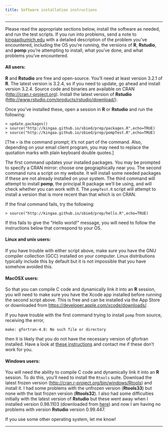 ```yaml
---
title: Software installation instructions
---
```


------------------------------

Please read the appropriate sections below, install the software as needed, and run the test scripts.  If you run into problems, send a note to kingaa@umich.edu with a detailed description of the problem you've encountered, including the OS you’re running, the versions of **R**, **Rstudio**, and **pomp** you’re attempting to install, what you’ve done, and what problems you’ve encountered.

#### All users:

**R** and **Rstudio** are free and open-source.  You’ll need at least version 3.2.1 of **R**.  The latest version is 3.2.4, so if you need to update, go ahead and install version 3.2.4.  Source code and binaries are available on CRAN (http://cran.r-project.org).  Install the latest version of **Rstudio** (http://www.rstudio.com/products/rstudio/download/).  

Once you’ve installed these, open a session in **R** or **Rstudio** and run the following:

```
> update.packages()
> source("http://kingaa.github.io/sbied/prep/packages.R",echo=TRUE)
> source("http://kingaa.github.io/sbied/prep/pompTest.R",echo=TRUE)
```

[The `>` is the command prompt; it’s not part of the command.  Also, depending on your email client program, you may need to replace the quotation marks with plain keyboard double quotes.]

The first command updates your installed packages.  You may be prompted to specify a CRAN mirror: choose one geographically near you.  The second command runs a script on my website.  It will install some needed packages if these are not already installed on your system.  The third command will attempt to install **pomp**, the principal R package we’ll be using, and will check whether you can work with it.  The `pompTest.R` script will attempt to install a version that is more recent than that which is on CRAN.

If the final command fails, try the following:
```
> source("http://kingaa.github.io/sbied/prep/hello.R",echo=TRUE)
```
If this fails to give the "Hello world!" message, you will need to follow the instructions below that correspond to your OS.

#### Linux and unix users:

If you have trouble with either script above, make sure you have the GNU compiler collection (GCC) installed on your computer.  Linux distributions typically include this by default but it is not impossible that you have somehow avoided this.

#### MacOSX users:

So that you can compile C code and dynamically link it into an **R** session, you will need to make sure you have the Xcode app installed before running the second script above.  This is free and can be installed via the App Store or downloaded from https://developer.apple.com/xcode/downloads/.

If you have trouble with the first command trying to install `pomp` from source, receiving the error,

```
make: gfortran-4.8: No such file or directory
```

then it is likely that you do not have the necessary version of gfortran installed.  Have a look at [these instructions](http://kingaa.github.io/mac-fortran.html) and contact me if these don’t work for you.

#### Windows users:

You will need the ability to compile C code and dynamically link it into an **R** session.  To do this, you’ll need to install the `Rtools` suite.  Download the latest frozen version (http://cran.r-project.org/bin/windows/Rtools) and install it.  I had some problems with the unfrozen version (**Rtools33**) but none with the last frozen version (**Rtools32**).  I also had some difficulties initially with the latest version of **Rstudio** but these went away when I installed version 0.98.1103 (downloaded from [here](https://support.rstudio.com/hc/en-us/articles/206569407-Older-Versions-of-RStudio-Desktop)) and now I am having no problems with version **Rstudio** version 0.99.447.

If you use some other operating system, let me know!

------------------------------
